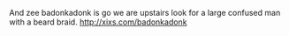 And zee badonkadonk is go we are upstairs look for a large confused man with a beard braid. http://xixs.com/badonkadonk